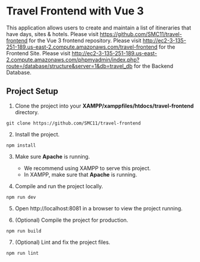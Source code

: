 # Travel Frontend with Vue 3

This application allows users to create and maintain a list of itineraries that have days, sites & hotels. Please visit https://github.com/SMC11/travel-frontend for the Vue 3 frontend repository. 
Please visit http://ec2-3-135-251-189.us-east-2.compute.amazonaws.com/travel-frontend for the Frontend Site. Please visit http://ec2-3-135-251-189.us-east-2.compute.amazonaws.com/phpmyadmin/index.php?route=/database/structure&server=1&db=travel_db for the Backend Database.

## Project Setup

1. Clone the project into your **XAMPP/xamppfiles/htdocs/travel-frontend** directory.

```
git clone https://github.com/SMC11/travel-frontend
```

2. Install the project.

```
npm install
```

3. Make sure **Apache** is running.

   - We recommend using XAMPP to serve this project.
   - In XAMPP, make sure that **Apache** is running.

4. Compile and run the project locally.

```
npm run dev
```

5. Open http://localhost:8081 in a browser to view the project running.

6. (Optional) Compile the project for production.

```
npm run build
```

7. (Optional) Lint and fix the project files.

```
npm run lint
```
